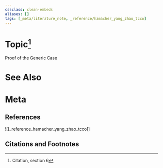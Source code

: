 ```yaml
---
cssclass: clean-embeds
aliases: []
tags: [_meta/literature_note, _reference/hamacher_yang_zhao_tcco]
---
```

# Topic[^1]
Proof of the Generic Case

# See Also

# Meta
## References
![[_reference_hamacher_yang_zhao_tcco]]


## Citations and Footnotes
[^1]: Citation, section 6